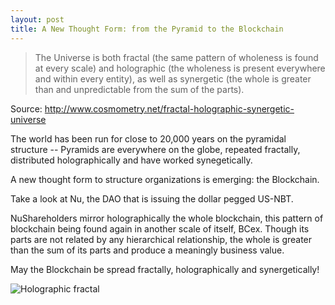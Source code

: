 ```yaml
---
layout: post
title: A New Thought Form: from the Pyramid to the Blockchain
---
```


> The Universe is both fractal (the same pattern of wholeness is found at every scale) and holographic (the wholeness is present everywhere and within every entity), as well as synergetic (the whole is greater than and unpredictable from the sum of the parts). 

Source: http://www.cosmometry.net/fractal-holographic-synergetic-universe 

The world has been run for close to 20,000 years on the pyramidal structure -- Pyramids are everywhere on the globe, repeated fractally, distributed holographically and have worked synegetically.

A new thought form to structure organizations is emerging: the Blockchain.

Take a look at Nu, the DAO that is issuing the dollar pegged US-NBT. 

NuShareholders mirror holographically the whole blockchain, this pattern of blockchain being found again in another scale of itself, BCex. Though its parts are not related by any hierarchical relationship, the whole is greater than the sum of its parts and produce a meaningly business value.


May the Blockchain be spread fractally, holographically and synergetically!


![Holographic fractal](http://i.imgur.com/hmJp9K9.jpg)
